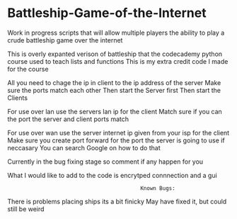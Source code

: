 # Battleship-Game-of-the-Internet
Work in progress scripts that will allow multiple players the ability to  play a crude battleship game over the internet

This is overly expanted verison of battleship that the codecademy python course used to teach lists and functions
This is my extra credit code I made for the course

All you need to chage the ip in client to the ip address of the server 
Make sure the ports match each other 
Then start the Server first 
Then start the Clients

For use over lan use the servers lan ip for the client Match sure if you can the port the server and client ports match

For use over wan use the server internet ip given from your isp for the client Make sure you create port forward for the port the server is going to use if neccasary You can search Google on how to do that

Currently in the bug fixing stage so comment if any happen for you

What I would like to add to the code is encrytped connnection and a gui

                                              Known Bugs:
There is problems placing ships its a bit finicky 
May have fixed it, but could still be weird
